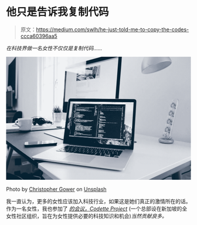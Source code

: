 # 他只是告诉我复制代码

> 原文：<https://medium.com/swlh/he-just-told-me-to-copy-the-codes-ccca60396aa5>

*在科技界做一名女性不仅仅是复制代码……*

![](img/83187189c0e9b1cc72df8e2fe5cebcd8.png)

Photo by [Christopher Gower](https://unsplash.com/photos/m_HRfLhgABo?utm_source=unsplash&utm_medium=referral&utm_content=creditCopyText) on [Unsplash](https://unsplash.com/search/photos/coding?utm_source=unsplash&utm_medium=referral&utm_content=creditCopyText)

我一直认为，更多的女性应该加入科技行业，如果这是她们真正的激情所在的话。作为一名女性，我也参加了 [*的会议，Codette Project*](http://www.thecodetteproject.com) (一个总部设在新加坡的全女性社区组织，旨在为女性提供必要的科技知识和机会)*当然贡献良多。*